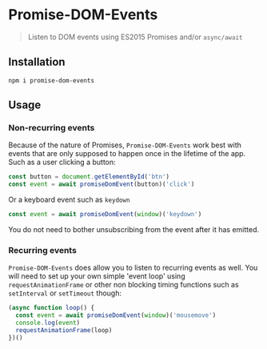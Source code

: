 # Promise-DOM-Events
>  Listen to DOM events using ES2015 Promises and/or `async/await`



## Installation

```
npm i promise-dom-events
```



## Usage

### Non-recurring events

Because of the nature of Promises, `Promise-DOM-Events` work best with events that are only supposed to happen once in the lifetime of the app. Such as a user clicking a button:

```javascript
const button = document.getElementById('btn')
const event = await promiseDomEvent(button)('click')
```

Or a keyboard event such as `keydown`

```javascript
const event = await promiseDomEvent(window)('keydown')
```

You do not need to bother unsubscribing from the event after it has emitted.

### Recurring events

`Promise-DOM-Events` does allow you to listen to recurring events as well. You will need to set up your own simple 'event loop' using `requestAnimationFrame` or other non blocking timing functions such as `setInterval` or `setTimeout` though:

```javascript
(async function loop() {  
  const event = await promiseDomEvent(window)('mousemove')
  console.log(event)
  requestAnimationFrame(loop)
})()
```



